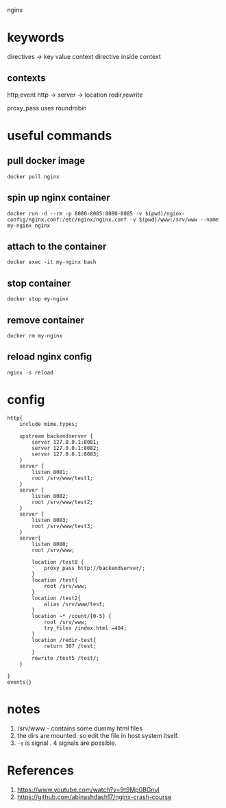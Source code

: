 nginx
# keywords
directives -> key value
context
directive inside context
## contexts
 http,event
 http -> server -> location
 redir,rewrite

proxy_pass uses roundrobin

# useful commands
## pull docker image
`docker pull nginx`
## spin up nginx container
`docker run -d --rm -p 8080-8085:8080-8085 -v $(pwd)/nginx-config/nginx.conf:/etc/nginx/nginx.conf -v $(pwd)/www:/srv/www --name my-nginx nginx`
## attach to the container
`docker exec -it my-nginx bash`
## stop container
`docker stop my-nginx`
## remove container
`docker rm my-nginx`
## reload nginx config
`nginx -s reload`

# config
```
http{
    include mime.types;

    upstream backendserver {
        server 127.0.0.1:8081;
        server 127.0.0.1:8082;
        server 127.0.0.1:8083;
    }
    server {
        listen 8081;
        root /srv/www/test1;
    }
    server {
        listen 8082;
        root /srv/www/test2;
    }
    server {
        listen 8083;
        root /srv/www/test3;
    }
    server{
        listen 8080;
        root /srv/www;

        location /test8 {
            proxy_pass http://backendserver/;
        }
        location /test{
            root /srv/www;
        }
        location /test2{
            alias /srv/www/test;
        }
        location ~* /count/[0-5] {
            root /srv/www;
            try_files /index.html =404;
        }
        location /redir-test{
            return 307 /test;
        }
        rewrite /test5 /test/;
    }

}
events{}

```

# notes
1. /srv/www - contains some dummy html files
2. the dirs are mounted. so edit the file in host system itself.
3. `-s`  is signal . 4 signals are possible.

# References
1. https://www.youtube.com/watch?v=9t9Mp0BGnyI
2. https://github.com/abinashdash17/nginx-crash-course
